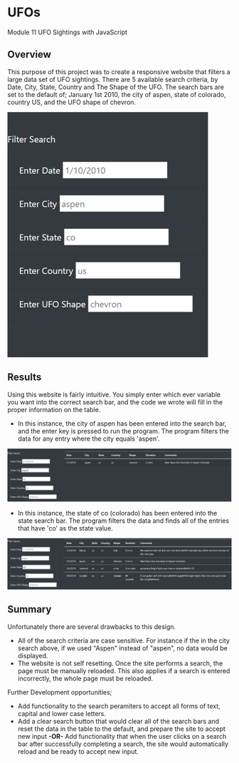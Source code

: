 # UFOs
Module 11 UFO Sightings with JavaScript
## Overview
This purpose of this project was to create a responsive website that filters a large data set of UFO sightings. There are 5 available search criteria, by Date, City, State, Country and The Shape of the UFO. The search bars are set to the default of; January 1st 2010, the city of aspen, state of colorado, country US, and the UFO shape of chevron.

![search_bars](https://github.com/chefcramer/UFOs/blob/main/write%20up%20resources/search%20boxes.PNG)

## Results
Using this website is fairly intuitive. You simply enter which ever variable you want into the correct search bar, and the code we wrote will fill in the proper information on the table.
- In this instance, the city of aspen has been entered into the search bar, and the enter key is pressed to run the program. The program filters the data for any entry where the city equals 'aspen'.

![aspen](https://github.com/chefcramer/UFOs/blob/main/write%20up%20resources/aspen%20search.PNG)

- In this instance, the state of co (colorado) has been entered into the state search bar. The program filters the data and finds all of the entries that have 'co' as the state value.

![colorado](https://github.com/chefcramer/UFOs/blob/main/write%20up%20resources/colorado%20search.%20PNG.PNG)

## Summary
Unfortunately there are several drawbacks to this design. 
- All of the search criteria are case sensitive. For instance if the in the city search above, if we used "Aspen" instead of "aspen", no data would be displayed.
- The website is not self resetting. Once the site performs a search, the page must be manually reloaded. This also applies if a search is entered incorrectly, the whole page must be reloaded.

Further Development opportunities;
- Add functionality to the search peramiters to accept all forms of text, capital and lower case letters.
- Add a clear search button that would clear all of the search bars and reset the data in the table to the default, and prepare the site to accept new input **-OR-** Add functionality that when the user clicks on a search bar after successfully completing a search, the site would automatically reload and be ready to accept new input.
